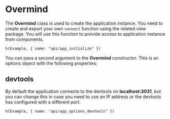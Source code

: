 # Overmind

The **Overmind** class is used to create the application instance. You need to create and export your own `connect` function using the related view package. You will use this function to provide access to application instance from components.

```marksy
h(Example, { name: "api/app_initialize" })
```

You can pass a second argument to the **Overmind** constructor. This is an options object with the following properties:

## devtools
By default the application connects to the devtools on **localhost:3031**, but you can change this in case you need to use an IP address or the devtools has configured with a different port.

```marksy
h(Example, { name: "api/app_options_devtools" })
```
